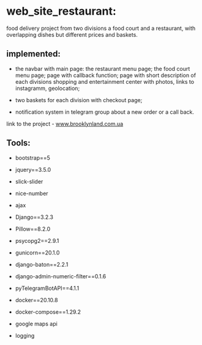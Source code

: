 # web_site_restaurant:
food delivery project from two divisions a food court and a restaurant, with overlapping dishes but different prices and baskets.
## implemented:
- the navbar with main page:
  the restaurant menu page;
  the food court menu page;
  page with callback function;
  page with short description of each divisions shopping and entertainment center 
  with photos, links to instagramm, geolocation;

- two baskets for each division with checkout page;
- notification system in telegram group about a new order or a call back.

link to the project - www.brooklynland.com.ua

## Tools:

- bootstrap==5
- jquery==3.5.0
- slick-slider
- nice-number
- ajax
- Django==3.2.3
- Pillow==8.2.0
- psycopg2==2.9.1
- gunicorn==20.1.0
- django-baton==2.2.1
- django-admin-numeric-filter==0.1.6
- pyTelegramBotAPI==4.1.1
- docker==20.10.8
- docker-compose==1.29.2

- google maps api
- logging
